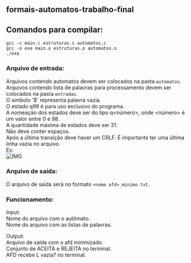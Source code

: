 ## formais-automatos-trabalho-final

## Comandos para compilar:

`gcc -c main.c estruturas.c automatos.c`  
`gcc -o exe main.o estruturas.o automatos.o`  
`./exe`  

### Arquivo de entrada:  
Arquivos contendo automatos devem ser colocados na pasta `automatos`.  
Arquivos contendo lista de palavras para processamento devem ser colocados na pasta `entradas`.  
O simbolo '$' representa palavra vazia.  
O estado q99 é para uso exclusivo do programa.  
A nomeação dos estados deve ser do tipo q<número>, onde <número> é um valor entre 0 e 98.  
A quantidade máxima de estados deve ser 31.  
Não deve conter espaços.  
Após a última transição deve haver um CRLF. É importante ter uma última linha vazia no arquivo.  
Ex:  
![IMG](https://media.discordapp.net/attachments/1024803269043830986/1024803541300297728/unknown.png?width=350&height=500)

### Arquivo de saída:  
O arquivo de saída será no formato `<nome afd>_minimo.txt`.  

### Funcionamento:  
Input:  
Nome do arquivo com o autômato.  
Nome do arquivo com as listas de palavras.  

Output:  
Arquivo de saída com o afd minimizado.  
Conjunto de ACEITA e REJEITA no terminal.  
AFD recebe L vazia? no terminal.  
